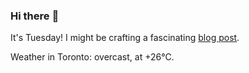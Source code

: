 ### Hi there :wave:

It's Tuesday! I might be crafting a fascinating [blog post](https://benjaminwuethrich.dev).

Weather in Toronto: overcast, at +26°C.
